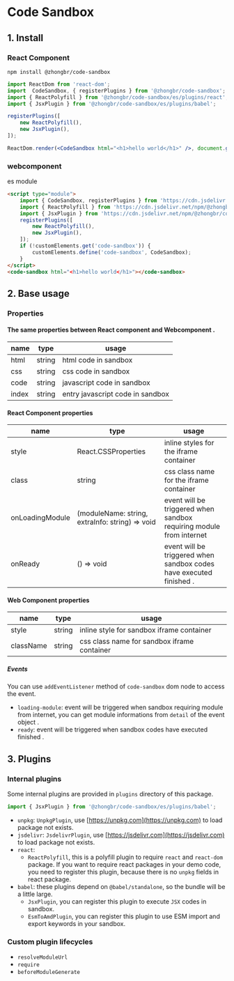 # Code Sandbox

## 1. Install

### React Component

```shell
npm install @zhongbr/code-sandbox
```

```jsx
import ReactDom from 'react-dom';
import  CodeSandbox, { registerPlugins } from '@zhongbr/code-sandbox';
import { ReactPolyfill } from '@zhongbr/code-sandbox/es/plugins/react';
import { JsxPlugin } from '@zhongbr/code-sandbox/es/plugins/babel';

registerPlugins([
    new ReactPolyfill(),
    new JsxPlugin(),
]);

ReactDom.render(<CodeSandbox html="<h1>hello world</h1>" />, document.getElementById('root'));
```

### webcomponent
es module
```html
<script type="module">
    import { CodeSandbox, registerPlugins } from 'https://cdn.jsdelivr.net/npm/@zhongbr/code-sandbox@0.0.0-beta.2/webcomponent/webcomponent.js';
    import { ReactPolyfill } from 'https://cdn.jsdelivr.net/npm/@zhongbr/code-sandbox@0.0.0-beta.2/plugins/react/react.js';
    import { JsxPlugin } from 'https://cdn.jsdelivr.net/npm/@zhongbr/code-sandbox@0.0.0-beta.2/plugins/babel/babel.js';
    registerPlugins([
        new ReactPolyfill(),
        new JsxPlugin(),
    ]);
    if (!customElements.get('code-sandbox')) {
        customElements.define('code-sandbox', CodeSandbox);
    }
</script>
<code-sandbox html="<h1>hello world</h1>"></code-sandbox>
```

## 2. Base usage

### Properties

#### The same properties between React component and Webcomponent .

| name  | type   | usage                            |
|-------|--------|----------------------------------|
| html  | string | html code in sandbox             |
| css   | string | css code in sandbox              |
| code  | string | javascript code in sandbox       |
| index | string | entry javascript code in sandbox |

#### React Component properties

| name            | type                                            | usage                                                               |
|-----------------|-------------------------------------------------|---------------------------------------------------------------------|
| style           | React.CSSProperties                             | inline styles for the iframe container                              |
| class           | string                                          | css class name for the iframe container                             |
| onLoadingModule | (moduleName: string, extraInfo: string) => void | event will be triggered when sandbox requiring module from internet |
| onReady         | () => void                                      | event will be triggered when sandbox codes have executed finished . |

#### Web Component properties

| name      | type   | usage                                       |
|-----------|--------|---------------------------------------------|
| style     | string | inline style for sandbox iframe container   |
| className | string | css class name for sandbox iframe container |

##### Events

You can use `addEventListener` method of `code-sandbox` dom node to access the event.

- `loading-module`: event will be triggered when sandbox requiring module from internet, you can get module informations from `detail` of the event object .
- `ready`: event will be triggered when sandbox codes have executed finished .

## 3. Plugins

### Internal plugins

Some internal plugins are provided in `plugins` directory of this package.

```javascript
import { JsxPlugin } from '@zhongbr/code-sandbox/es/plugins/babel';
```

- `unpkg`: `UnpkgPlugin`, use [https://unpkg.com](https://unpkg.com) to load package not exists.
- `jsdelivr`: `JsdelivrPlugin`, use [https://jsdelivr.com](https://jsdelivr.com) to load package not exists.
- `react`: 
  - `ReactPolyfill`, this is a polyfill plugin to require `react` and `react-dom` package. 
  If you want to require react packages in your demo code, you need to register this plugin, because there is no `unpkg` fields in react package.
- `babel`: these plugins depend on `@babel/standalone`, so the bundle will be a little large.
  - `JsxPlugin`, you can register this plugin to execute `JSX` codes in sandbox.
  - `EsmToAmdPlugin`, you can register this plugin to use ESM import and export keywords in your sandbox.

### Custom plugin lifecycles

- `resolveModuleUrl`
- `require`
- `beforeModuleGenerate`
